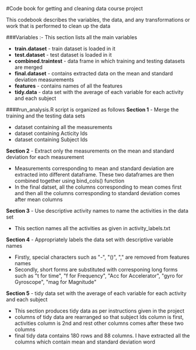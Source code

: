 #Code book for getting and cleaning data course project

This codebook describes the variables, the data, and any transformations or work that is performed to clean up the data

###Variables :-
This section lists all the main variables
* <b>train.dataset</b> - train dataset is loaded in it
* <b>test.dataset</b> - test dataset is loaded in it
* <b>combined.traintest</b> - data frame in which training and testing datasets are merged
* <b>final.dataset</b> - contains extracted data on the mean and standard deviation measurements
* <b>features</b> - contains names of all the features
* <b>tidy.data</b> - data set with the average of each variable for each activity and each subject

####run_analysis.R script is organized as follows
<b>Section 1</b> - Merge the training and the testing data sets</b>
* dataset containing all the measurements
* dataset containing Acticity Ids
* dataset containing Subject Ids

<b>Section 2</b> - Extract only the measurements on the mean and standard deviation for each measurement
* Measurements corresponding to mean and standard deviation are extracted into different dataframe. These two dataframes are then combined together using bind_cols() function
* In the final datset, all the columns corresponding to mean comes first and then all the columns corresponding to standard deviation comes after mean columns

<b>Section 3</b> - Use descriptive activity names to name the activities in the data set
* This section names all the activities as given in activity_labels.txt 

<b>Section 4</b> - Appropriately labels the data set with descriptive variable names
* Firstly, special characters such as "-", "()", "," are removed from features names
* Secondly, short forms are substituted with corresponing long forms such as "t for time", "f for Frequency", "Acc for Accelerator", "gyro for Gyroscope", "mag for Magnitude"

<b>Section 5</b> - tidy data set with the average of each variable for each activity and each subject
* This section produces tidy data as per instructions given in the project
* columns of tidy data are rearranged so that subject Ids column is first, activities column is 2nd and rest other columns comes after these two columns
* final tidy data contains 180 rows and 88 columns. I have extracted all the columns which contain mean and standard deviation word


